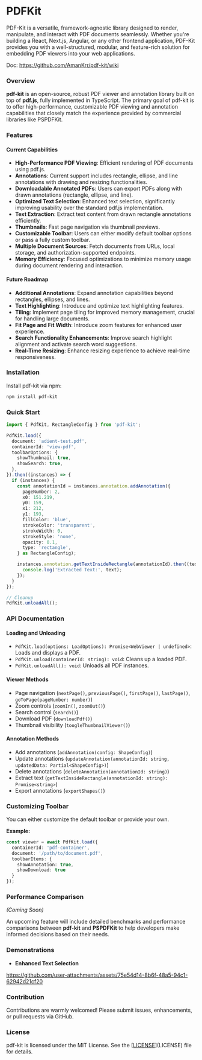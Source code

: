 # PDFKit
PDF-Kit is a versatile, framework-agnostic library designed to render, manipulate, and interact with PDF documents seamlessly. Whether you're building a React, Next.js, Angular, or any other frontend application, PDF-Kit provides you with a well-structured, modular, and feature-rich solution for embedding PDF viewers into your web applications.

Doc: https://github.com/AmanKrr/pdf-kit/wiki

### Overview

**pdf-kit** is an open-source, robust PDF viewer and annotation library built on top of **pdf.js**, fully implemented in TypeScript. The primary goal of pdf-kit is to offer high-performance, customizable PDF viewing and annotation capabilities that closely match the experience provided by commercial libraries like PSPDFKit.

### Features

#### Current Capabilities

* **High-Performance PDF Viewing**: Efficient rendering of PDF documents using pdf.js.
* **Annotations**: Current support includes rectangle, ellipse, and line annotations with drawing and resizing functionalities.
* **Downloadable Annotated PDFs**: Users can export PDFs along with drawn annotations (rectangle, ellipse, and line).
* **Optimized Text Selection**: Enhanced text selection, significantly improving usability over the standard pdf.js implementation.
* **Text Extraction**: Extract text content from drawn rectangle annotations efficiently.
* **Thumbnails**: Fast page navigation via thumbnail previews.
* **Customizable Toolbar**: Users can either modify default toolbar options or pass a fully custom toolbar.
* **Multiple Document Sources**: Fetch documents from URLs, local storage, and authorization-supported endpoints.
* **Memory Efficiency**: Focused optimizations to minimize memory usage during document rendering and interaction.

#### Future Roadmap

* **Additional Annotations**: Expand annotation capabilities beyond rectangles, ellipses, and lines.
* **Text Highlighting**: Introduce and optimize text highlighting features.
* **Tiling**: Implement page tiling for improved memory management, crucial for handling large documents.
* **Fit Page and Fit Width**: Introduce zoom features for enhanced user experience.
* **Search Functionality Enhancements**: Improve search highlight alignment and activate search word suggestions.
* **Real-Time Resizing**: Enhance resizing experience to achieve real-time responsiveness.

### Installation

Install pdf-kit via npm:

```bash
npm install pdf-kit
```

### Quick Start

```typescript
import { PdfKit, RectangleConfig } from 'pdf-kit';

PdfKit.load({
  document: 'adient-test.pdf',
  containerId: 'view-pdf',
  toolbarOptions: {
    showThumbnail: true,
    showSearch: true,
  },
}).then((instances) => {
  if (instances) {
    const annotationId = instances.annotation.addAnnotation({
      pageNumber: 2,
      x0: 151.219,
      y0: 159,
      x1: 212,
      y1: 193,
      fillColor: 'blue',
      strokeColor: 'transparent',
      strokeWidth: 0,
      strokeStyle: 'none',
      opacity: 0.1,
      type: 'rectangle',
    } as RectangleConfig);

    instances.annotation.getTextInsideRectangle(annotationId).then((text: string) => {
      console.log('Extracted Text:', text);
    });
  }
});

// Cleanup
PdfKit.unloadAll();
```

### API Documentation

#### Loading and Unloading

* `PdfKit.load(options: LoadOptions): Promise<WebViewer | undefined>`: Loads and displays a PDF.
* `PdfKit.unload(containerId: string): void`: Cleans up a loaded PDF.
* `PdfKit.unloadAll(): void`: Unloads all PDF instances.

#### Viewer Methods

* Page navigation (`nextPage()`, `previousPage()`, `firstPage()`, `lastPage()`, `goToPage(pageNumber: number)`)
* Zoom controls (`zoomIn()`, `zoomOut()`)
* Search control (`search()`)
* Download PDF (`downloadPdf()`)
* Thumbnail visibility (`toogleThumbnailViewer()`)

#### Annotation Methods

* Add annotations (`addAnnotation(config: ShapeConfig)`)
* Update annotations (`updateAnnotation(annotationId: string, updatedData: Partial<ShapeConfig>)`)
* Delete annotations (`deleteAnnotation(annotationId: string)`)
* Extract text (`getTextInsideRectangle(annotationId: string): Promise<string>`)
* Export annotations (`exportShapes()`)

### Customizing Toolbar

You can either customize the default toolbar or provide your own.

**Example:**

```typescript
const viewer = await PdfKit.load({
  containerId: 'pdf-container',
  document: '/path/to/document.pdf',
  toolbarItems: {
    showAnnotation: true,
    showDownload: true
  }
});
```

### Performance Comparison

*(Coming Soon)*

An upcoming feature will include detailed benchmarks and performance comparisons between **pdf-kit** and **PSPDFKit** to help developers make informed decisions based on their needs.

### Demonstrations

* **Enhanced Text Selection**

https://github.com/user-attachments/assets/75e54d14-8b6f-48a5-94c1-62942d21cf20


### Contribution

Contributions are warmly welcomed! Please submit issues, enhancements, or pull requests via GitHub.

### License

pdf-kit is licensed under the MIT License. See the [[LICENSE](https://chatgpt.com/c/LICENSE)](LICENSE) file for details.
